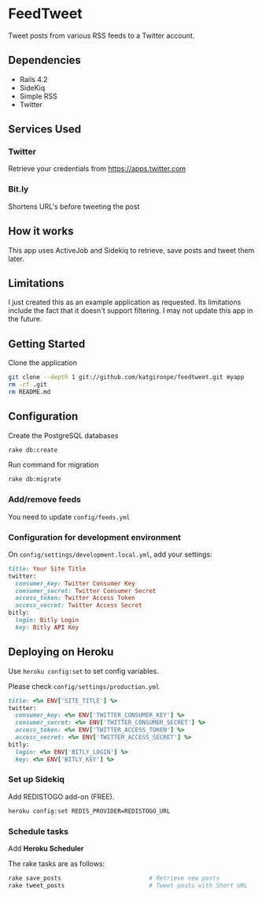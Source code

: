 # FeedTweet

Tweet posts from various RSS feeds to a Twitter account.

## Dependencies

* Rails 4.2
* SideKiq
* Simple RSS
* Twitter

## Services Used

### Twitter

Retrieve your credentials from https://apps.twitter.com

### Bit.ly

Shortens URL's before tweeting the post

## How it works

This app uses ActiveJob and Sidekiq to retrieve, save posts and tweet them later.

## Limitations

I just created this as an example application as requested.
Its limitations include the fact that it doesn't support filtering.
I may not update this app in the future.

## Getting Started

Clone the application

```bash
git clone --depth 1 git://github.com/katgironpe/feedtweet.git myapp
rm -rf .git
rm README.md
```

## Configuration

Create the PostgreSQL databases

```bash
rake db:create
```

Run command for migration

```bash
rake db:migrate
```

### Add/remove feeds

You need to update `config/feeds.yml`

### Configuration for development environment

On `config/settings/development.local.yml`, add your settings:

```ruby
title: Your Site Title
twitter:
  consumer_key: Twitter Consumer Key
  consumer_secret: Twitter Consumer Secret
  access_token: Twitter Access Token
  access_secret: Twitter Access Secret
bitly:
  login: Bitly Login
  key: Bitly API Key
```

## Deploying on Heroku

Use `heroku config:set` to set config variables.

Please check `config/settings/production.yml`

```ruby
title: <%= ENV['SITE_TITLE'] %>
twitter:
  consumer_key: <%= ENV['TWITTER_CONSUMER_KEY'] %>
  consumer_secret: <%= ENV['TWITTER_CONSUMER_SECRET'] %>
  access_token: <%= ENV['TWITTER_ACCESS_TOKEN'] %>
  access_secret: <%= ENV['TWITTER_ACCESS_SECRET'] %>
bitly:
  login: <%= ENV['BITLY_LOGIN'] %>
  key: <%= ENV['BITLY_KEY'] %>
```

### Set up Sidekiq

Add REDISTOGO add-on (FREE).

```bash
heroku config:set REDIS_PROVIDER=REDISTOGO_URL
```


### Schedule tasks

Add **Heroku Scheduler**

The rake tasks are as follows:

```bash
rake save_posts                         # Retrieve new posts
rake tweet_posts                        # Tweet posts with Short URL
```
